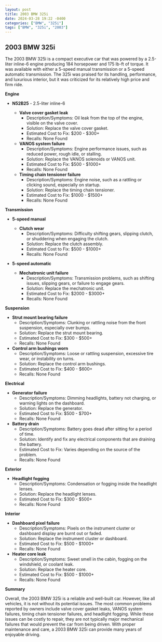 ```yaml
---
layout: post
title: 2003 BMW 325i
date: 2024-03-28 19:22 -0400
categories: ["BMW", "325i"]
tags: ["BMW", "325i", "2003"]
---
```

## 2003 BMW 325i

The 2003 BMW 325i is a compact executive car that was powered by a 2.5-liter inline-6 engine producing 184 horsepower and 175 lb-ft of torque. It was available with either a 5-speed manual transmission or a 5-speed automatic transmission. The 325i was praised for its handling, performance, and luxurious interior, but it was criticized for its relatively high price and firm ride.

**Engine**

* **N52B25** - 2.5-liter inline-6

  * **Valve cover gasket leak**
    * Description/Symptoms: Oil leak from the top of the engine, visible on the valve cover.
    * Solution: Replace the valve cover gasket.
    * Estimated Cost to Fix: $200 - $300+
    * Recalls: None Found
  * **VANOS system failure**
    * Description/Symptoms: Engine performance issues, such as reduced power, rough idle, or stalling.
    * Solution: Replace the VANOS solenoids or VANOS unit.
    * Estimated Cost to Fix: $500 - $1000+
    * Recalls: None Found
  * **Timing chain tensioner failure**
    * Description/Symptoms: Engine noise, such as a rattling or clicking sound, especially on startup.
    * Solution: Replace the timing chain tensioner.
    * Estimated Cost to Fix: $1000 - $1500+
    * Recalls: None Found

**Transmission**

* **5-speed manual**

  * **Clutch wear**
    * Description/Symptoms: Difficulty shifting gears, slipping clutch, or shuddering when engaging the clutch.
    * Solution: Replace the clutch assembly.
    * Estimated Cost to Fix: $500 - $1000+
    * Recalls: None Found

* **5-speed automatic**

  * **Mechatronic unit failure**
    * Description/Symptoms: Transmission problems, such as shifting issues, slipping gears, or failure to engage gears.
    * Solution: Replace the mechatronic unit.
    * Estimated Cost to Fix: $2000 - $3000+
    * Recalls: None Found

**Suspension**

* **Strut mount bearing failure**
  * Description/Symptoms: Clunking or rattling noise from the front suspension, especially over bumps.
  * Solution: Replace the strut mount bearing.
  * Estimated Cost to Fix: $300 - $500+
  * Recalls: None Found
* **Control arm bushings worn**
  * Description/Symptoms: Loose or rattling suspension, excessive tire wear, or instability on turns.
  * Solution: Replace the control arm bushings.
  * Estimated Cost to Fix: $400 - $600+
  * Recalls: None Found

**Electrical**

* **Generator failure**
  * Description/Symptoms: Dimming headlights, battery not charging, or warning lights on the dashboard.
  * Solution: Replace the generator.
  * Estimated Cost to Fix: $500 - $700+
  * Recalls: None Found
* **Battery drain**
  * Description/Symptoms: Battery goes dead after sitting for a period of time.
  * Solution: Identify and fix any electrical components that are draining the battery.
  * Estimated Cost to Fix: Varies depending on the source of the problem.
  * Recalls: None Found

**Exterior**

* **Headlight fogging**
  * Description/Symptoms: Condensation or fogging inside the headlight lenses.
  * Solution: Replace the headlight lenses.
  * Estimated Cost to Fix: $300 - $500+
  * Recalls: None Found

**Interior**

* **Dashboard pixel failure**
  * Description/Symptoms: Pixels on the instrument cluster or dashboard display are burnt out or faded.
  * Solution: Replace the instrument cluster or dashboard.
  * Estimated Cost to Fix: $500 - $1000+
  * Recalls: None Found
* **Heater core leak**
  * Description/Symptoms: Sweet smell in the cabin, fogging on the windshield, or coolant leak.
  * Solution: Replace the heater core.
  * Estimated Cost to Fix: $500 - $1000+
  * Recalls: None Found

**Summary**

Overall, the 2003 BMW 325i is a reliable and well-built car. However, like all vehicles, it is not without its potential issues. The most common problems reported by owners include valve cover gasket leaks, VANOS system failures, timing chain tensioner failures, and headlight fogging. While these issues can be costly to repair, they are not typically major mechanical failures that would prevent the car from being driven. With proper maintenance and care, a 2003 BMW 325i can provide many years of enjoyable driving.
